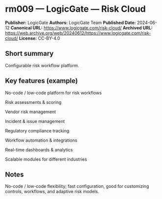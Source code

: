 # rm009 — LogicGate — Risk Cloud

**Publisher:** LogicGate
**Authors:** LogicGate Team
**Published Date:** 2024-06-12
**Canonical URL:** https://www.logicgate.com/risk-cloud/
**Archived URL:** https://web.archive.org/web/20240612/https://www.logicgate.com/risk-cloud/
**License:** CC-BY-4.0

## Short summary
Configurable risk workflow platform.

## Key features (example)
No-code / low-code platform for risk workflows

Risk assessments & scoring

Vendor risk management

Incident & issue management

Regulatory compliance tracking

Workflow automation & integrations

Real-time dashboards & analytics

Scalable modules for different industries

## Notes
No-code / low-code flexibility; fast configuration, good for customizing controls, workflows, and adaptive risk models.
